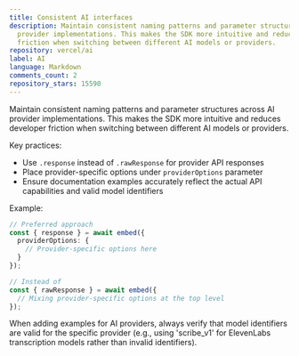 ```yaml
---
title: Consistent AI interfaces
description: Maintain consistent naming patterns and parameter structures across AI
  provider implementations. This makes the SDK more intuitive and reduces developer
  friction when switching between different AI models or providers.
repository: vercel/ai
label: AI
language: Markdown
comments_count: 2
repository_stars: 15590
---
```


Maintain consistent naming patterns and parameter structures across AI provider implementations. This makes the SDK more intuitive and reduces developer friction when switching between different AI models or providers.

Key practices:
- Use `.response` instead of `.rawResponse` for provider API responses
- Place provider-specific options under `providerOptions` parameter
- Ensure documentation examples accurately reflect the actual API capabilities and valid model identifiers

Example:
```ts
// Preferred approach
const { response } = await embed({
  providerOptions: {
    // Provider-specific options here
  }
});

// Instead of
const { rawResponse } = await embed({
  // Mixing provider-specific options at the top level
});
```

When adding examples for AI providers, always verify that model identifiers are valid for the specific provider (e.g., using 'scribe_v1' for ElevenLabs transcription models rather than invalid identifiers).